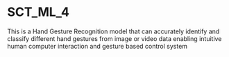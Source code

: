# SCT_ML_4
This is a Hand Gesture Recognition model that can accurately identify and classify different hand gestures from image or video data enabling intuitive human computer interaction and gesture based control system
